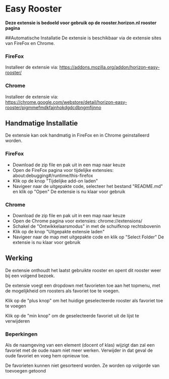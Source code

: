 # Easy Rooster

**Deze extensie is bedoeld voor gebruik op de rooster.horizon.nl rooster pagina**

##Automatische Installatie
De extensie is beschikbaar via de extensie sites van FireFox en Chrome.

### FireFox
Installeer de extensie via: https://addons.mozilla.org/addon/horizon-easy-rooster/

### Chrome
Installeer de extensie via: https://chrome.google.com/webstore/detail/horizon-easy-rooster/pigmmefmdkfajnhokdgdcdbngmfijnno

## Handmatige Installatie
De extensie kan ook handmatig in FireFox en in Chrome geinstalleerd worden. 

### FireFox
* Download de zip file en pak uit in een map naar keuze
* Open de FireFox pagina voor tijdelijke extensies: about:debugging#/runtime/this-firefox 
* Klik op de knop "Tijdelijke add-on laden"
* Navigeer naar de uitgepakte code, selecteer het bestand "README.md" en klik op "Open"
De extensie is nu klaar voor gebruik

### Chrome
* Download de zip file en pak uit in een map naar keuze
* Open de Chrome pagina voor extensies: chrome://extensions/
* Schakel de "Ontwikkelaarsmodus" in met de schuifknop rechtsbovenin
* Klik op de knop "Uitgepakte extensie laden"
* Navigeer naar de map met uitgepakte code en klik op "Select Folder"
De extensie is nu klaar voor gebruik


## Werking

De extensie onthoudt het laatst gebruikte rooster en opent dit rooster weer bij een volgend bezoek.
  
De extensie voegt een dropdown met favorieten toe aan het topmenu, met de mogelijkheid om roosters als favoriet toe te voegen.  

Klik op de "plus knop" om het huidige geselecteerde rooster als favoriet toe te voegen

Klik op de "min knop" om de geselecteerde favoriet uit de lijst te verwijderen

### Beperkingen
Als de naamgeving van een element (docent of klas) wijzigt dan zal een favoriet met de oude naam niet meer werken. Verwijder in dat geval de oude favoriet en voeg hem opnieuw toe.

De favorieten kunnen niet gesorteerd worden. Ze worden op volgorde van toevoegen getoond
